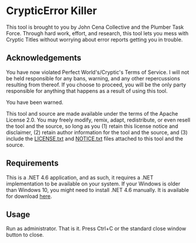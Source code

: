 # CrypticError Killer
This tool is brought to you by John Cena Collective and the Plumber Task Force. Through hard work, effort, and research, this tool lets you mess with Cryptic Titles without worrying about error reports getting you in trouble.

## Acknowledgements
You have now violated Perfect World's/Cryptic's Terms of Service. I will not be held responsible for any bans, warning, and any other repercussions resulting from thereof. If you choose to proceed, you will be the only party responsible for anything that happens as a result of using this tool.

You have been warned.

This tool and source are made available under the terms of the Apache License 2.0. You may freely modify, remix, adapt, redistribute, or even resell the tool and the source, so long as you (1) retain this license notice and disclaimer, (2) retain author information for the tool and the source, and (3) include the [LICENSE.txt](https://github.com/PlumberTaskForce/Error-Reporter-Killer/blob/master/LICENSE.TXT) and [NOTICE.txt](https://github.com/PlumberTaskForce/Error-Reporter-Killer/blob/master/NOTICE.TXT) files attached to this tool and the source.

## Requirements
This is a .NET 4.6 application, and as such, it requires a .NET implementation to be available on your system. If your Windows is older than Windows 10, you might need to install .NET 4.6 manually. It is available for download [here](https://www.microsoft.com/en-us/download/details.aspx?id=48130).

## Usage
Run as administrator. That is it. Press Ctrl+C or the standard close window button to close.
